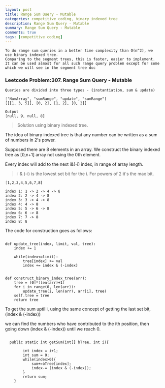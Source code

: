 ```yaml
---
layout: post
title: Range Sum Query - Mutable
categories: competitive coding, binary indexed tree
description: Range Sum Query - Mutable
summary: Range Sum Query - Mutable
comments: true
tags: [competitive coding]
---
```


```
To do range sum queries in a better time complexity than O(n^2), we use binary indexed tree. 
Comparing to the segment trees, this is faster, easier to implement. 
It can be used almost for all such range query problem except for some which we will see in the segment tree doc
```

### Leetcode Problem:307. Range Sum Query - Mutable

```
Queries are divided into three types - (instantiation, sum & update)

["NumArray", "sumRange", "update", "sumRange"]
[[[1, 3, 5]], [0, 2], [1, 2], [0, 2]]

Output
[null, 9, null, 8]
```

> Solution using binary indexed tree. 

The idea of binary indexed tree is that any number can be written as a sum of numbers in 2's power.

Supposed there are 8 elements in an array.
We construct the binary indexed tree as [0,n+1] array not using the 0th element. 

Every index will add to the next i&(-i) index, in range of array length.

> i & (-i) is the lowest set bit for the i. For powers of 2 it's the max bit. 

```
[1,2,3,4,5,6,7,8]

index 1: 1 -> 2 -> 4 -> 8
index 2: 2 -> 4 -> 8
index 3: 3 -> 4 -> 8
index 4: 4 -> 8
index 5: 5 -> 6 -> 8
index 6: 6 -> 8
index 7: 7 -> 8
index 8: 8
```

The code for construction goes as follows:

```

def update_tree(index, limit, val, tree):
    index += 1
    
    while(index<=limit):
        tree[index] += val
        index += index & (-index)
    

def construct_binary_index_tree(arr):
    tree = [0]*(len(arr)+1)
    for i in range(0, len(arr)):
        update_tree(i, len(arr), arr[i], tree)
    self.tree = tree
    return tree
```

To get the sum uptil i, using the same concept of getting the last set bit, (index & (-index))

we can find the numbers who have contributed to the ith position, then going down (index & (-index)) until we reach 0.

```

  public static int getSum(int[] bTree, int i){
        
        int index = i+1;
        int sum = 0;
        while(index>0){
            sum+=bTree[index];
            index-= (index & (-index));
        }
        return sum;
    }

```





